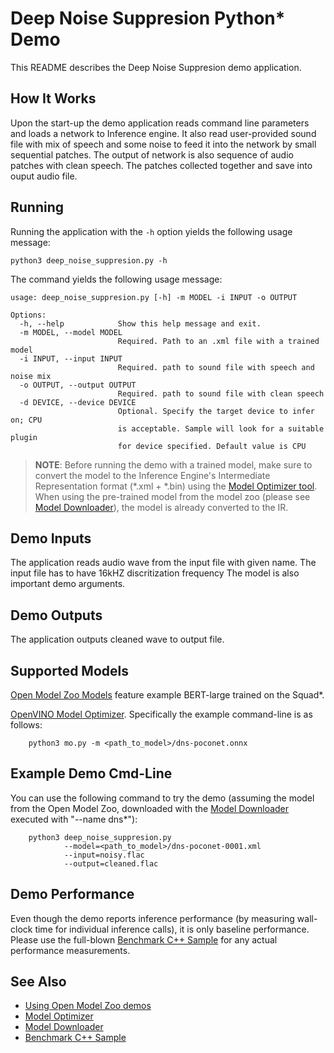 # Deep Noise Suppresion Python\* Demo

This README describes the Deep Noise Suppresion demo application.

## How It Works

Upon the start-up the demo application reads command line parameters and loads a network to Inference engine.
It also read user-provided sound file with mix of speech and some noise to feed it into the network by small sequential patches.
The output of network is also sequence of audio patches with clean speech. The patches collected together and save into ouput audio file.


## Running

Running the application with the `-h` option yields the following usage message:
```
python3 deep_noise_suppresion.py -h
```
The command yields the following usage message:
```
usage: deep_noise_suppresion.py [-h] -m MODEL -i INPUT -o OUTPUT

Options:
  -h, --help            Show this help message and exit.
  -m MODEL, --model MODEL
                        Required. Path to an .xml file with a trained model
  -i INPUT, --input INPUT
                        Required. path to sound file with speech and noise mix
  -o OUTPUT, --output OUTPUT
                        Required. path to sound file with clean speech
  -d DEVICE, --device DEVICE
                        Optional. Specify the target device to infer on; CPU
                        is acceptable. Sample will look for a suitable plugin
                        for device specified. Default value is CPU
```

> **NOTE**: Before running the demo with a trained model, make sure to convert the model to the Inference Engine's
> Intermediate Representation format (\*.xml + \*.bin)
> using the [Model Optimizer tool](https://docs.openvinotoolkit.org/latest/_docs_MO_DG_Deep_Learning_Model_Optimizer_DevGuide.html).
> When using the pre-trained model from the model zoo (please see [Model Downloader](../../../tools/downloader/README.md)),
> the model is already converted to the IR.

## Demo Inputs

The application reads audio wave from the input file with given name. The input file has to have 16kHZ discritization frequency
The model is also important demo arguments.

## Demo Outputs
The application outputs cleaned wave to output file.

## Supported Models
[Open Model Zoo Models](../../../models/intel/index.md) feature
example BERT-large trained on the Squad*.

[OpenVINO Model Optimizer](https://docs.openvinotoolkit.org/latest/_docs_MO_DG_Deep_Learning_Model_Optimizer_DevGuide.html).
Specifically the example command-line is as follows:
```
    python3 mo.py -m <path_to_model>/dns-poconet.onnx
```

## Example Demo Cmd-Line
You can use the following command to try the demo (assuming the model from the Open Model Zoo, downloaded with the
[Model Downloader](../../../tools/downloader/README.md) executed with "--name dns*"):
```
    python3 deep_noise_suppresion.py
            --model=<path_to_model>/dns-poconet-0001.xml
            --input=noisy.flac
            --output=cleaned.flac
```

## Demo Performance
Even though the demo reports inference performance (by measuring wall-clock time for individual inference calls),
it is only baseline performance.
Please use the full-blown [Benchmark C++ Sample](https://docs.openvinotoolkit.org/latest/_inference_engine_samples_benchmark_app_README.html)
for any actual performance measurements.


## See Also
* [Using Open Model Zoo demos](../../README.md)
* [Model Optimizer](https://docs.openvinotoolkit.org/latest/_docs_MO_DG_Deep_Learning_Model_Optimizer_DevGuide.html)
* [Model Downloader](../../../tools/downloader/README.md)
* [Benchmark C++ Sample](https://docs.openvinotoolkit.org/latest/_inference_engine_samples_benchmark_app_README.html)
